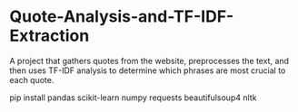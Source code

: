 # Quote-Analysis-and-TF-IDF-Extraction
A project that gathers quotes from the website, preprocesses the text, and then uses TF-IDF analysis to determine which phrases are most crucial to each quote.

pip install pandas scikit-learn numpy requests beautifulsoup4 nltk
